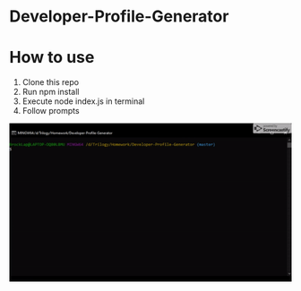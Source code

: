 # Developer-Profile-Generator

# How to use
<ol>
  <li>Clone this repo</li>
  <li>Run npm install</li>
  <li>Execute node index.js in terminal</li>
  <li>Follow prompts</li>
</ol>

![alt text](assets/images/demo.gif)
